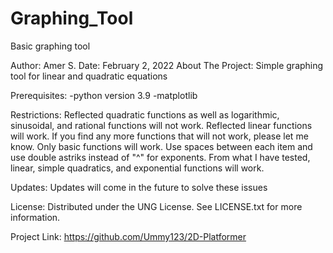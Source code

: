 # Graphing_Tool
Basic graphing tool

Author: Amer S. 
Date: February 2, 2022 
About The Project: Simple graphing tool for linear and quadratic equations

Prerequisites: -python version 3.9 
               -matplotlib

Restrictions: Reflected quadratic functions as well as logarithmic, sinusoidal, and rational functions will not work. Reflected linear functions will work. If you find any more functions that will not work, please let me know. Only basic functions will work. Use spaces between each item and use double astriks instead of "^" for exponents. From what I have tested, linear, simple quadratics, and exponential functions will work.

Updates: Updates will come in the future to solve these issues 

License: Distributed under the UNG License. See LICENSE.txt for more information.

Project Link: https://github.com/Ummy123/2D-Platformer
